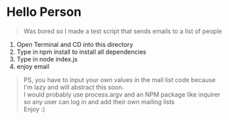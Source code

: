 # Hello Person
> Was bored so I made a test script that sends emails to a list of people

1. Open Terminal and CD into this directory
2. Type in npm install to install all dependencies
3. Type in node index.js
4. enjoy email

>PS, you have to input your own values in the mail list code because I'm lazy and will abstract this soon. </br>
>I would probably use process.argv and an NPM package like inquirer so any user can log in and add their own mailing lists </br>
> Enjoy :)